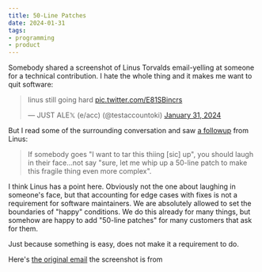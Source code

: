 ```yaml
---
title: 50-Line Patches
date: 2024-01-31
tags:
- programming
- product
---
```


Somebody shared a screenshot of Linus Torvalds email-yelling at
someone for a technical contribution. I hate the whole thing and
it makes me want to quit software:

<blockquote class="twitter-tweet"><p lang="en" dir="ltr">linus still going hard <a href="https://t.co/E81SBincrs">pic.twitter.com/E81SBincrs</a></p>&mdash; JUST ALE𝕏 (e/acc) (@testaccountoki) <a href="https://twitter.com/testaccountoki/status/1752595456083832961?ref_src=twsrc%5Etfw">January 31, 2024</a></blockquote> <script async src="https://platform.twitter.com/widgets.js" charset="utf-8"></script>

But I read some of the surrounding conversation and saw [a followup][1] from
Linus:

> If somebody goes "I want to tar this thiing [sic] up", you should laugh in their
> face…not say "sure, let me whip up a 50-line patch to make this fragile thing
> even more complex".

I think Linus has a point here. Obviously not the one about laughing in
someone's face, but that accounting for edge cases with fixes is not a
requirement for software maintainers. We are absolutely allowed to set the
boundaries of "happy" conditions. We do this already for many things, but
somehow are happy to add "50-line patches" for many customers that ask for them.

Just because something is easy, does not make it a requirement to do.

Here's [the original email][2] the screenshot is from

[1]: https://lkml.iu.edu/hypermail/linux/kernel/2401.3/04265.html
[2]: https://lkml.iu.edu/hypermail/linux/kernel/2401.3/04208.html
